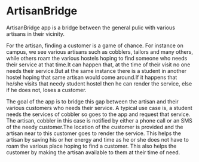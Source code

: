 # ArtisanBridge   



ArtisanBridge app is a bridge between the general pulic with various artisans in their vicinity.

For the artisan, finding a customer is a game of chance. For instance on campus, we see various artisans such as cobblers, tailors and many others,
while others roam the various hostels hoping to find  someone who needs their service at that time.It can happen that, at the time of 
their visit no one needs their service.But at the same instance there is a student in another hostel hoping that same artisan would
 come around.If it happens that he/she visits that needy student hostel then he can render the service, else if he does not, loses a customer.

The goal of the app is to bridge this gap between the artisan and their various customers who needs their service.
A typical use case is, a student needs the services of cobbler so goes to the app and request that service.
The artisan, cobbler in this case is notified by either a phone call or an SMS of the needy customer.The location of the customer is provided
and the artisan near to this customer goes to render the service.
This helps the artisan by saving his or her energy and time as he or she does not have to roam the various place hoping to find a customer.
This also helps the customer by making the artisan available to them at their time of need.

